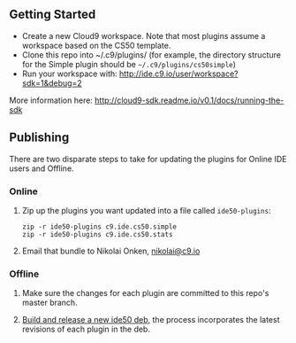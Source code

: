 ## Getting Started

* Create a new Cloud9 workspace. Note that most plugins assume a workspace based on the CS50 template.
* Clone this repo into ~/.c9/plugins/ (for example, the directory structure for the Simple plugin should be `~/.c9/plugins/cs50simple`)
* Run your workspace with: http://ide.c9.io/user/workspace?sdk=1&debug=2

More information here: http://cloud9-sdk.readme.io/v0.1/docs/running-the-sdk

##

## Publishing

There are two disparate steps to take for updating the plugins for Online
IDE users and Offline.

### Online

1. Zip up the plugins you want updated into a file called `ide50-plugins`:
    ```
    zip -r ide50-plugins c9.ide.cs50.simple
    zip -r ide50-plugins c9.ide.cs50.stats
    ```

1. Email that bundle to Nikolai Onken, nikolai@c9.io

### Offline

1. Make sure the changes for each plugin are committed to this repo's master
   branch.

1. [Build and release a new ide50 deb](https://github.com/cs50/ide50), the
   process incorporates the latest revisions of each plugin in the deb.
